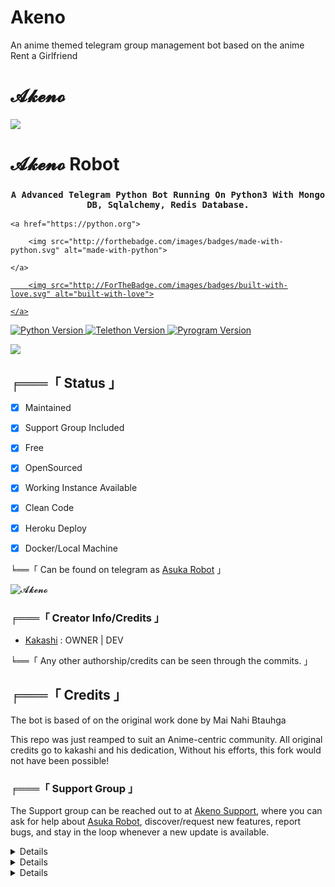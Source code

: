 # Akeno
An anime themed telegram group management bot based on the anime Rent a Girlfriend
# 𝓐𝓴𝓮𝓷𝓸 

<img src="https://telegra.ph/file/208286704256a7a72992c.jpg" align="center"/>

# 𝓐𝓴𝓮𝓷𝓸 Robot

<h3 align="center"> 

    A Advanced Telegram Python Bot Running On Python3 With Mongo DB, Sqlalchemy, Redis Database.

</h3>

<p align="center">

    <a href="https://python.org">

        <img src="http://forthebadge.com/images/badges/made-with-python.svg" alt="made-with-python">

    </a>

<a href="https://GitHub.com/YeahKakashi">

        <img src="http://ForTheBadge.com/images/badges/built-with-love.svg" alt="built-with-love">

    </a>

<img src="https://img.shields.io/badge/python-3.10.1-green?style=for-the-badge&logo=appveyor" alt="Python Version">

<img src="https://img.shields.io/badge/Telethon-1.24.0-yellow?style=for-the-badge&logo=appveyor" alt="Telethon Version">

<img src="https://img.shields.io/badge/Pyrogram-1.4.1-red?style=for-the-badge&logo=appveyor" alt="Pyrogram Version">

<a href="https://github.com/YeahKakashi/AsukaRobot"> <img src="https://img.shields.io/github/repo-size/RimuruDemonlord/AsukaRobot?color=red&logo=github&logoColor=green&style=for-the-badge" /></a>

##  ╒═══「 Status 」

+ [x] Maintained

+ [x] Support Group Included

+ [x] Free

+ [x] OpenSourced

+ [x] Working Instance Available

+ [x] Clean Code

+ [x] Heroku Deploy

+ [x] Docker/Local Machine

╘══「 Can be found on telegram as [Asuka Robot](https://t.me/Akeno001bot) 」

![𝓐𝓴𝓮𝓷𝓸](https://telegra.ph/file/24a44aa194f8889ca1910.jpg)

### ╒═══「 Creator Info/Credits 」

+  [Kakashi](https://t.me/Yeahkakashi) : OWNER | DEV

╘══「 Any other authorship/credits can be seen through the commits. 」

## ╒═══「 Credits 」

The bot is based of on the original work done by Mai Nahi Btauhga

This repo was just reamped to suit an Anime-centric community. All original credits go to kakashi and his dedication, Without his efforts, this fork would not have been possible!

### ╒═══「 Support Group 」 

The Support group can be reached out to at [Akeno Support](https://t.me/Akeno001support), where you can ask for help about [Asuka Robot](https://t.me/AsukaRobot), discover/request new features, report bugs, and stay in the loop whenever a new update is available. 

<details>

	<summary>Heroku Deploy</summary>	<br>

	<b>

The Easiest Way to Deploy This Bot is Via Heroku.

		In Order To deploy, You Just Have Fill The Necessary Environment Variables and Done!</b>

	

  <h1>

    <p align="center">

        <a href="https://heroku.com/deploy?template=https://github.com/RimuruDemonlord/AsukaRobot">

            <img src="https://www.herokucdn.com/deploy/button.svg" alt="Deploy">

        </a>

    </p>

</h1>

</details>

<details>

    <summary>More Deploy Options</summary>

    <br>

    <p align="center">

    Deploying on Local Machine

</p>

```console

    ~$ git clone https://github.com/RimuruDemonlord/AsukaRobot

    ~$ cd AsukaRobot

    ~$ cp sample_config.py config.py

```

Edit Config.py with your own Values

Start with ```python -m AsukaRobot```

</details>    

<details>

     <summary>Deploying On IDE VMs Like Repl.it</summary>

       <br>

         <p align="left">

            <b> 

            Refer to Deploying On Local Machine.

 </b>

</p>

</details>
